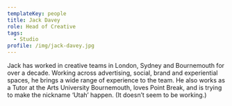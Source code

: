 ```yaml
---
templateKey: people
title: Jack Davey
role: Head of Creative
tags:
  - Studio
profile: /img/jack-davey.jpg
---
```

Jack has worked in creative teams in London, Sydney and Bournemouth for over a decade. Working across advertising, social, brand and experiential spaces, he brings a wide range of experience to the team. He also works as a Tutor at the Arts University Bournemouth, loves Point Break, and is trying to make the nickname ‘Utah’ happen. (It doesn’t seem to be working.)
